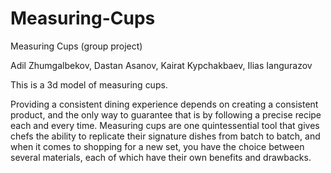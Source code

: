 # Measuring-Cups
Measuring Cups (group project)

Adil Zhumgalbekov, Dastan Asanov, Kairat Kypchakbaev, Ilias Iangurazov

This is a 3d model of measuring cups.

Providing a consistent dining experience depends on creating a consistent product, and the only way to guarantee that is by following a precise recipe each and every time. Measuring cups are one quintessential tool that gives chefs the ability to replicate their signature dishes from batch to batch, and when it comes to shopping for a new set, you have the choice between several materials, each of which have their own benefits and drawbacks.
